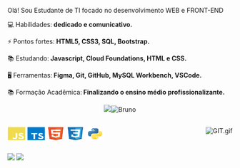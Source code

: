 Olá! Sou Estudante de TI focado no desenvolvimento WEB e FRONT-END 

💻 Habilidades:<strong> dedicado e comunicativo.</strong> 

⚡ Pontos fortes: <strong>HTML5, CSS3, SQL, Bootstrap.</strong>

📚 Estudando:<strong> Javascript, Cloud Foundations, HTML e CSS.</strong>

🖥️ Ferramentas:<strong> Figma, Git, GitHub, MySQL Workbench, VSCode.</strong>

📚 Formação Acadêmica:<strong> Finalizando o ensino médio profissionalizante.</strong>

<p align="center" >
  <img height="130em" src="https://github-readme-stats.vercel.app/api?username=BrunoPereiraa&show_icons=true&theme=0061C3&bg_color=181818&text_color=fff"/><img height="130em" src="https://github-readme-stats.vercel.app/api/top-langs?username=BrunoPereiraa&show_icons=true&theme=0061C3&bg_color=181818&text_color=fff&layout=compact" alt="Bruno"/>
</p>
  
<div style="display: inline_block"><br>
  <img align="center" alt="Rafa-Js" height="30" width="40" src="https://raw.githubusercontent.com/devicons/devicon/master/icons/javascript/javascript-plain.svg">
  <img align="center" alt="Rafa-Ts" height="30" width="40" src="https://raw.githubusercontent.com/devicons/devicon/master/icons/typescript/typescript-plain.svg">
  <img align="center" alt="Rafa-HTML" height="30" width="40" src="https://raw.githubusercontent.com/devicons/devicon/master/icons/html5/html5-original.svg">
  <img align="center" alt="Rafa-CSS" height="30" width="40" src="https://raw.githubusercontent.com/devicons/devicon/master/icons/css3/css3-original.svg">
  <img align="center" alt="Rafa-Python" height="30" width="40" src="https://raw.githubusercontent.com/devicons/devicon/master/icons/python/python-original.svg">
  <img align="right" alt="GIT.gif" src="https://c.tenor.com/XU5qZNJA2JIAAAAj/zenitsu-pixel-art.gif">

</div>

##
  
<div> 
  <a href = "mailto:bruno.apm5@gmail.com"><img src="https://img.shields.io/badge/Gmail-D14836?style=for-the-badge&logo=gmail&logoColor=white" target="_blank"></a>
  <a href="https:www.linkedin.com/in/Bruno-Pereiraa" target="_blank"><img src="https://img.shields.io/badge/-LinkedIn-%230077B5?style=for-the-badge&logo=linkedin&logoColor=white" target="_blank"></a> 
</div>
<br />
<br />
  

